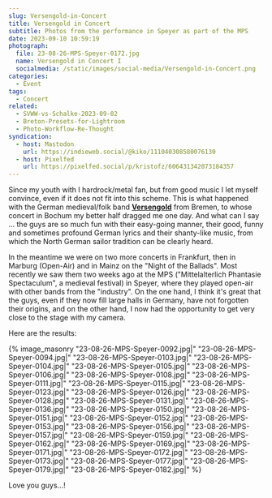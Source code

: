 ```yaml
---
slug: Versengold-in-Concert
title: Versengold in Concert
subtitle: Photos from the performance in Speyer as part of the MPS
date: 2023-09-10 10:59:19
photograph:
  file: 23-08-26-MPS-Speyer-0172.jpg
  name: Versengold in Concert I
  socialmedia: /static/images/social-media/Versengold-in-Concert.png
categories:
  - Event
tags:
  - Concert
related:
  - SVWW-vs-Schalke-2023-09-02
  - Breton-Presets-for-Lightroom
  - Photo-Workflow-Re-Thought
syndication:
  - host: Mastodon
    url: https://indieweb.social/@kiko/111040308580076130
  - host: Pixelfed
    url: https://pixelfed.social/p/kristofz/606431342073184357
---
```


Since my youth with I hardrock/metal fan, but from good music I let myself convince, even if it does not fit into this scheme. This is what happened with the German medieval/folk band [**Versengold**](https://de.wikipedia.org/wiki/Versengold) from Bremen, to whose concert in Bochum my better half dragged me one day. And what can I say ... the guys are so much fun with their easy-going manner, their good, funny and sometimes profound German lyrics and their shanty-like music, from which the North German sailor tradition can be clearly heard.

<!-- more -->

In the meantime we were on two more concerts in Frankfurt, then in Marburg (Open-Air) and in Mainz on the "Night of the Ballads". Most recently we saw them two weeks ago at the MPS ("Mittelalterlich Phantasie Spectaculum", a medieval festival) in Speyer, where they played open-air with other bands from the "industry". On the one hand, I think it's great that the guys, even if they now fill large halls in Germany, have not forgotten their origins, and on the other hand, I now had the opportunity to get very close to the stage with my camera.

Here are the results:

{% image_masonry
  "23-08-26-MPS-Speyer-0092.jpg|"
  "23-08-26-MPS-Speyer-0094.jpg|"
  "23-08-26-MPS-Speyer-0103.jpg|"
  "23-08-26-MPS-Speyer-0104.jpg|"
  "23-08-26-MPS-Speyer-0105.jpg|"
  "23-08-26-MPS-Speyer-0106.jpg|"
  "23-08-26-MPS-Speyer-0108.jpg|"
  "23-08-26-MPS-Speyer-0111.jpg|"
  "23-08-26-MPS-Speyer-0115.jpg|"
  "23-08-26-MPS-Speyer-0123.jpg|"
  "23-08-26-MPS-Speyer-0126.jpg|"
  "23-08-26-MPS-Speyer-0128.jpg|"
  "23-08-26-MPS-Speyer-0131.jpg|"
  "23-08-26-MPS-Speyer-0136.jpg|"
  "23-08-26-MPS-Speyer-0150.jpg|"
  "23-08-26-MPS-Speyer-0151.jpg|"
  "23-08-26-MPS-Speyer-0152.jpg|"
  "23-08-26-MPS-Speyer-0153.jpg|"
  "23-08-26-MPS-Speyer-0156.jpg|"
  "23-08-26-MPS-Speyer-0157.jpg|"
  "23-08-26-MPS-Speyer-0159.jpg|"
  "23-08-26-MPS-Speyer-0162.jpg|"
  "23-08-26-MPS-Speyer-0169.jpg|"
  "23-08-26-MPS-Speyer-0171.jpg|"
  "23-08-26-MPS-Speyer-0172.jpg|"
  "23-08-26-MPS-Speyer-0173.jpg|"
  "23-08-26-MPS-Speyer-0177.jpg|"
  "23-08-26-MPS-Speyer-0179.jpg|"
  "23-08-26-MPS-Speyer-0182.jpg|"
%}

Love you guys...!
